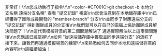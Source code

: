 非常好！\r\n您成功執行了指令\r\n"<color=#CF001C>git checkout -b 本地分支名稱 遠端分支名稱</color>" 
查看 "提交記錄" 視窗\r\n您會注意到在本地儲存庫中\r\n已經獲得了團隊成員開發的 "member-branch" 分支\r\n並同步了對應遠端分支的 "提交記錄"
得到團隊成員的分支後\r\n我們就可以在自己的電腦上協助團隊成員解決問題了！\r\n這代表模擬背景的第二個問題解決了
通過實際解決以上這兩個問題後\r\n您應該已經掌握\r\n如何 "從遠端儲存庫中獲取並同步遠端分支" 的流程了
接下來，讓我們再通過模擬場景的練習\r\n來熟悉如何去同步本地和遠端儲存庫的內容吧\r\n請繼續加油！